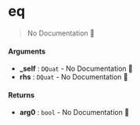 # eq

> No Documentation 🚧

#### Arguments

- **\_self** : `DQuat` \- No Documentation 🚧
- **rhs** : `DQuat` \- No Documentation 🚧

#### Returns

- **arg0** : `bool` \- No Documentation 🚧